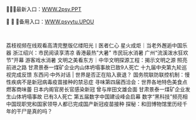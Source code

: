 <p>
	💒💒💒最新入口：<a href="http://www.baidu.com/link?url=6MA2SWnO3Raqke39an_0PUxosM6ZrUGzi1BN9tNnlPW&wd">WWW.2psy.PPT</a> 
	<p>
		🦥
🦥
🦥备用入口：<a href="http://www.baidu.com/link?url=6MA2SWnO3Raqke39an_0PUxosM6ZrUGzi1BN9tNnlPW&wd">WWW.psyytu.UPOU</a> 
	</p>
	<p>
		<br />
	</p>
	<p>
		荔枝视频在线观看高清完整版亿缕阳光丨医者仁心
星火成炬｜当老外邂逅中国乐器
浙江绍兴：市民阅读享清凉
香港最热”大暑” 市民玩水消暑
广州“流溪泼水狂欢节”开幕 游客戏水消暑
文明之美看东方｜中华文明探源工程：揭示文明之源 照亮前进之路
甘肃景泰一煤矿企业内山体坍塌事故已致9人死亡
十九届中央第九轮巡视完成反馈
东西问·中外对话 | 世界是否正在陷入衰退？
国务院联防联控机制：慢性疾病不是新冠病毒疫苗接种的禁忌症
寻味第四届西洽会：世界各地特色美食点燃客商味蕾
日本内阁官房长官感染新冠 曾与岸田文雄会面
甘肃景泰一煤矿企业发生山体坍塌事故 已有3人死亡
第五届数字中国建设峰会启幕 数字“黑科技”频亮相
中国现职党和国家领导人都已完成国产新冠疫苗接种
探秘：和田博物馆里历经千年的干尸是真的吗？
	</p>
